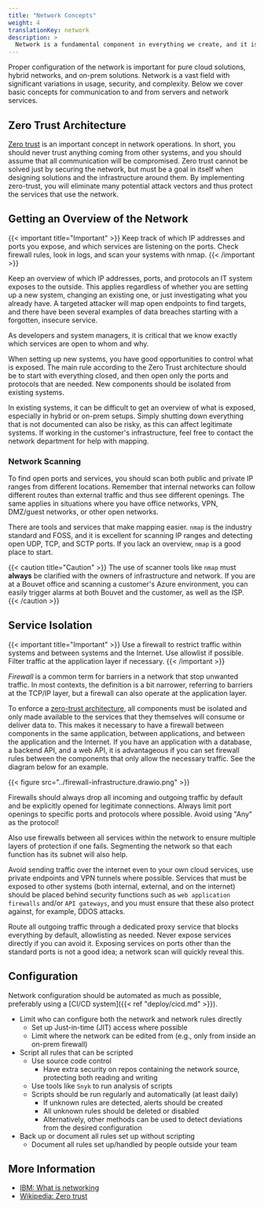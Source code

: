 ```yaml
---
title: "Network Concepts"
weight: 4
translationKey: network
description: >
  Network is a fundamental component in everything we create, and it is important to have a basic understanding of how it works and how it can be exploited by others.
---
```


Proper configuration of the network is important for pure cloud solutions, hybrid networks, and on-prem solutions. Network is a vast field with significant variations in usage, security, and complexity. Below we cover basic concepts for communication to and from servers and network services.

## Zero Trust Architecture
[Zero trust](https://en.wikipedia.org/wiki/Zero_trust_security_model) is an important concept in network operations. In short, you should never trust anything coming from other systems, and you should assume that all communication will be compromised. Zero trust cannot be solved just by securing the network, but must be a goal in itself when designing solutions and the infrastructure around them. By implementing zero-trust, you will eliminate many potential attack vectors and thus protect the services that use the network.

## Getting an Overview of the Network
{{< important title="Important" >}}
Keep track of which IP addresses and ports you expose, and which services are listening on the ports. Check firewall rules, look in logs, and scan your systems with nmap.
{{< /important >}}

Keep an overview of which IP addresses, ports, and protocols an IT system exposes to the outside. This applies regardless of whether you are setting up a new system, changing an existing one, or just investigating what you already have. A targeted attacker will map open endpoints to find targets, and there have been several examples of data breaches starting with a forgotten, insecure service.

As developers and system managers, it is critical that we know exactly which services are open to whom and why.

When setting up new systems, you have good opportunities to control what is exposed. The main rule according to the Zero Trust architecture should be to start with everything closed, and then open only the ports and protocols that are needed. New components should be isolated from existing systems.

In existing systems, it can be difficult to get an overview of what is exposed, especially in hybrid or on-prem setups. Simply shutting down everything that is not documented can also be risky, as this can affect legitimate systems. If working in the customer's infrastructure, feel free to contact the network department for help with mapping.

### Network Scanning
To find open ports and services, you should scan both public and private IP ranges from different locations. Remember that internal networks can follow different routes than external traffic and thus see different openings. The same applies in situations where you have office networks, VPN, DMZ/guest networks, or other open networks.

There are tools and services that make mapping easier. `nmap` is the industry standard and FOSS, and it is excellent for scanning IP ranges and detecting open UDP, TCP, and SCTP ports. If you lack an overview, `nmap` is a good place to start.

{{< caution title="Caution" >}}
The use of scanner tools like `nmap` must **always** be clarified with the owners of infrastructure and network. If you are at a Bouvet office and scanning a customer's Azure environment, you can easily trigger alarms at both Bouvet and the customer, as well as the ISP.
{{< /caution >}}


## Service Isolation
{{< important title="Important" >}}
Use a firewall to restrict traffic within systems and between systems and the Internet. Use allowlist if possible. Filter traffic at the application layer if necessary.
{{< /important >}}

_Firewall_ is a common term for barriers in a network that stop unwanted traffic. In most contexts, the definition is a bit narrower, referring to barriers at the TCP/IP layer, but a firewall can also operate at the application layer.

To enforce a [zero-trust architecture](https://en.wikipedia.org/wiki/Zero_trust_security_model), all components must be isolated and only made available to the services that they themselves will consume or deliver data to. This makes it necessary to have a firewall between components in the same application, between applications, and between the application and the Internet. If you have an application with a database, a backend API, and a web API, it is advantageous if you can set firewall rules between the components that only allow the necessary traffic. See the diagram below for an example.

{{< figure src="../firewall-infrastructure.drawio.png" >}}

Firewalls should always drop all incoming and outgoing traffic by default and be explicitly opened for legitimate connections. Always limit port openings to specific ports and protocols where possible. Avoid using "Any" as the protocol!

Also use firewalls between all services within the network to ensure multiple layers of protection if one fails. Segmenting the network so that each function has its subnet will also help.

Avoid sending traffic over the internet even to your own cloud services, use private endpoints and VPN tunnels where possible. Services that must be exposed to other systems (both internal, external, and on the internet) should be placed behind security functions such as `web application firewalls` and/or `API gateways`, and you must ensure that these also protect against, for example, DDOS attacks.

Route all outgoing traffic through a dedicated proxy service that blocks everything by default, allowlisting as needed. Never expose services directly if you can avoid it. Exposing services on ports other than the standard ports is not a good idea; a network scan will quickly reveal this.

## Configuration

Network configuration should be automated as much as possible, preferably using a [CI/CD system]({{< ref "deploy/cicd.md" >}}).

- Limit who can configure both the network and network rules directly
    - Set up Just-in-time (JIT) access where possible
    - Limit where the network can be edited from (e.g., only from inside an on-prem firewall)
- Script all rules that can be scripted
    - Use source code control
        - Have extra security on repos containing the network source, protecting both reading and writing
    - Use tools like `Snyk` to run analysis of scripts
    - Scripts should be run regularly and automatically (at least daily)
        - If unknown rules are detected, alerts should be created
        - All unknown rules should be deleted or disabled
        - Alternatively, other methods can be used to detect deviations from the desired configuration
- Back up or document all rules set up without scripting
    - Document all rules set up/handled by people outside your team

## More Information
* [IBM: What is networking](https://www.ibm.com/topics/networking)
* [Wikipedia: Zero trust](https://en.wikipedia.org/wiki/Zero_trust_security_model)
